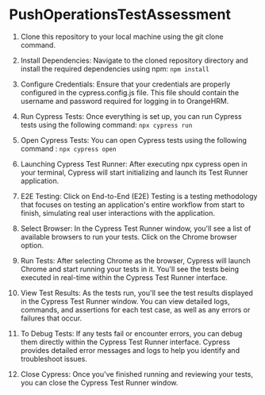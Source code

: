 # PushOperationsTestAssessment
1. Clone this repository to your local machine using the git clone command.

2. Install Dependencies: Navigate to the cloned repository directory and install the required dependencies using npm: `npm install`

3. Configure Credentials: Ensure that your credentials are properly configured in the cypress.config.js file. This file should contain the username and password required for logging in to OrangeHRM.

4. Run Cypress Tests: Once everything is set up, you can run Cypress tests using the following command:  `npx cypress run`

5. Open Cypress Tests: You can open Cypress tests using the following command : `npx cypress open`

6. Launching Cypress Test Runner: After executing npx cypress open in your terminal, Cypress will start initializing and launch its Test Runner application.

7. E2E Testing: Click on End-to-End (E2E) Testing is a testing methodology that focuses on testing an application's entire workflow from start to finish, simulating real user interactions with the application.

8. Select Browser: In the Cypress Test Runner window, you'll see a list of available browsers to run your tests. Click on the Chrome browser option.

9. Run Tests: After selecting Chrome as the browser, Cypress will launch Chrome and start running your tests in it. You'll see the tests being executed in real-time within the Cypress Test Runner interface.

10. View Test Results: As the tests run, you'll see the test results displayed in the Cypress Test Runner window. You can view detailed logs, commands, and assertions for each test case, as well as any errors or failures that occur.

11. To Debug Tests: If any tests fail or encounter errors, you can debug them directly within the Cypress Test Runner interface. Cypress provides detailed error messages and logs to help you identify and troubleshoot issues.

12. Close Cypress: Once you've finished running and reviewing your tests, you can close the Cypress Test Runner window.
